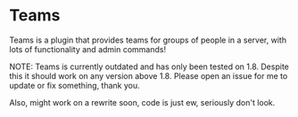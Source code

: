 # Teams
Teams is a plugin that provides teams for groups of people in a server, with lots of functionality and admin commands!

NOTE: Teams is currently outdated and has only been tested on 1.8. Despite this it should work on any version above 1.8.
Please open an issue for me to update or fix something, thank you.


Also, might work on a rewrite soon, code is just ew, seriously don't look.

